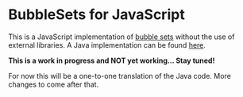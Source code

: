 BubbleSets for JavaScript
=========================

This is a JavaScript implementation of [bubble sets](http://faculty.uoit.ca/collins/research/bubblesets/)
without the use of external libraries. A Java implementation can be found [here](https://github.com/JosuaKrause/Bubble-Sets).

**This is a work in progress and NOT yet working... Stay tuned!**

For now this will be a one-to-one translation of the Java code.
More changes to come after that.
